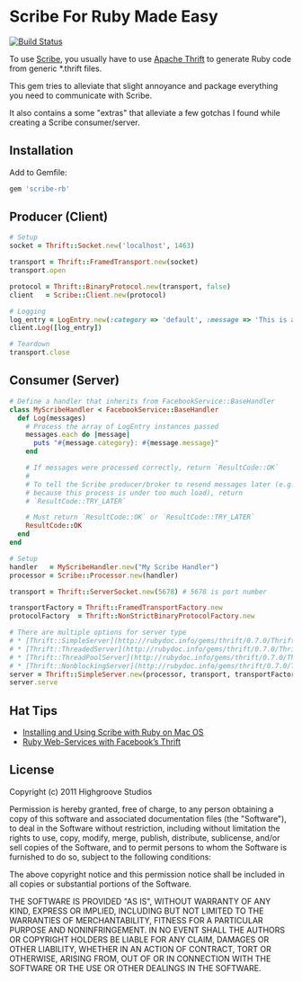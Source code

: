 # Scribe For Ruby Made Easy

[![Build Status](https://secure.travis-ci.org/highgroove/scribe-rb.png)](http://travis-ci.org/highgroove/scribe-rb)

To use [Scribe](https://github.com/facebook/scribe), you usually have to
use [Apache Thrift](http://thrift.apache.org/) to generate Ruby code
from generic *.thrift files.

This gem tries to alleviate that slight annoyance and package everything
you need to communicate with Scribe.

It also contains a some "extras" that alleviate a few gotchas I found
while creating a Scribe consumer/server.

## Installation

Add to Gemfile:

```ruby
gem 'scribe-rb'
```

## Producer (Client)

```ruby
# Setup
socket = Thrift::Socket.new('localhost', 1463)

transport = Thrift::FramedTransport.new(socket)
transport.open

protocol = Thrift::BinaryProtocol.new(transport, false)
client   = Scribe::Client.new(protocol)

# Logging
log_entry = LogEntry.new(:category => 'default', :message => 'This is a test message')
client.Log([log_entry])

# Teardown
transport.close
```

## Consumer (Server)

```ruby
# Define a handler that inherits from FacebookService::BaseHandler
class MyScribeHandler < FacebookService::BaseHandler
  def Log(messages)
    # Process the array of LogEntry instances passed
    messages.each do |message|
      puts "#{message.category}: #{message.message}"
    end

    # If messages were processed correctly, return `ResultCode::OK`
    #
    # To tell the Scribe producer/broker to resend messages later (e.g.,
    # because this process is under too much load), return
    # `ResultCode::TRY_LATER`

    # Must return `ResultCode::OK` or `ResultCode::TRY_LATER`
    ResultCode::OK
  end
end

# Setup
handler   = MyScribeHandler.new("My Scribe Handler")
processor = Scribe::Processor.new(handler)

transport = Thrift::ServerSocket.new(5678) # 5678 is port number

transportFactory = Thrift::FramedTransportFactory.new
protocolFactory  = Thrift::NonStrictBinaryProtocolFactory.new

# There are multiple options for server type
# * [Thrift::SimpleServer](http://rubydoc.info/gems/thrift/0.7.0/Thrift/SimpleServer): single threaded server (simplest)
# * [Thrift::ThreadedServer](http://rubydoc.info/gems/thrift/0.7.0/Thrift/ThreadedServer): server that spawns a thread to handle messages
# * [Thrift::ThreadPoolServer](http://rubydoc.info/gems/thrift/0.7.0/Thrift/ThreadPoolServer): server that uses a constant number of threads as workers
# * [Thrift::NonblockingServer](http://rubydoc.info/gems/thrift/0.7.0/Thrift/NonblockingServer): server that uses non-blocking I/O
server = Thrift::SimpleServer.new(processor, transport, transportFactory, protocolFactory)
server.serve
```

## Hat Tips

* [Installing and Using Scribe with Ruby on Mac OS](http://kpumuk.info/development/installing-and-using-scribe-with-ruby-on-mac-os/)
* [Ruby Web-Services with Facebook’s Thrift](http://www.igvita.com/2007/11/30/ruby-web-services-with-facebooks-thrift/)

## License

Copyright (c) 2011 Highgroove Studios

Permission is hereby granted, free of charge, to any person obtaining a
copy of this software and associated documentation files (the
"Software"), to deal in the Software without restriction, including
without limitation the rights to use, copy, modify, merge, publish,
distribute, sublicense, and/or sell copies of the Software, and to
permit persons to whom the Software is furnished to do so, subject to
the following conditions:

The above copyright notice and this permission notice shall be included
in all copies or substantial portions of the Software.

THE SOFTWARE IS PROVIDED "AS IS", WITHOUT WARRANTY OF ANY KIND, EXPRESS
OR IMPLIED, INCLUDING BUT NOT LIMITED TO THE WARRANTIES OF
MERCHANTABILITY, FITNESS FOR A PARTICULAR PURPOSE AND NONINFRINGEMENT.
IN NO EVENT SHALL THE AUTHORS OR COPYRIGHT HOLDERS BE LIABLE FOR ANY
CLAIM, DAMAGES OR OTHER LIABILITY, WHETHER IN AN ACTION OF CONTRACT,
TORT OR OTHERWISE, ARISING FROM, OUT OF OR IN CONNECTION WITH THE
SOFTWARE OR THE USE OR OTHER DEALINGS IN THE SOFTWARE.
